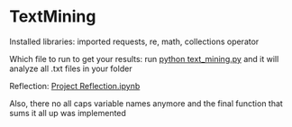 # TextMining

Installed libraries: imported requests, re, math, collections operator 

Which file to run to get your results: run [python text_mining.py](https://github.com/flxbrhrdt/TextMining/blob/master/python%20text_mining.py) and it will analyze all .txt files in your folder

Reflection: [Project Reflection.ipynb](https://github.com/flxbrhrdt/TextMining/blob/master/Platos%20Republic%20by%20Plato.txt)

Also, there no all caps variable names anymore and the final function that sums it all up was implemented
